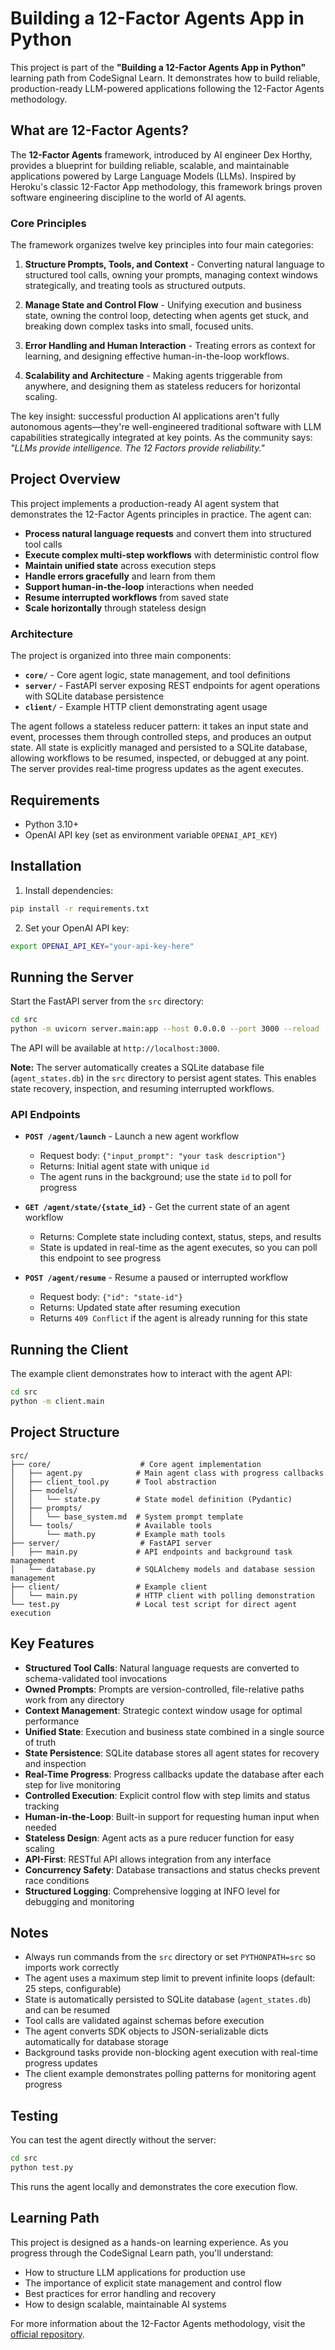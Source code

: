 # Building a 12-Factor Agents App in Python

This project is part of the **"Building a 12-Factor Agents App in Python"** learning path from CodeSignal Learn. It demonstrates how to build reliable, production-ready LLM-powered applications following the 12-Factor Agents methodology.

## What are 12-Factor Agents?

The **12-Factor Agents** framework, introduced by AI engineer Dex Horthy, provides a blueprint for building reliable, scalable, and maintainable applications powered by Large Language Models (LLMs). Inspired by Heroku's classic 12-Factor App methodology, this framework brings proven software engineering discipline to the world of AI agents.

### Core Principles

The framework organizes twelve key principles into four main categories:

1. **Structure Prompts, Tools, and Context** - Converting natural language to structured tool calls, owning your prompts, managing context windows strategically, and treating tools as structured outputs.

2. **Manage State and Control Flow** - Unifying execution and business state, owning the control loop, detecting when agents get stuck, and breaking down complex tasks into small, focused units.

3. **Error Handling and Human Interaction** - Treating errors as context for learning, and designing effective human-in-the-loop workflows.

4. **Scalability and Architecture** - Making agents triggerable from anywhere, and designing them as stateless reducers for horizontal scaling.

The key insight: successful production AI applications aren't fully autonomous agents—they're well-engineered traditional software with LLM capabilities strategically integrated at key points. As the community says: *"LLMs provide intelligence. The 12 Factors provide reliability."*

## Project Overview

This project implements a production-ready AI agent system that demonstrates the 12-Factor Agents principles in practice. The agent can:

- **Process natural language requests** and convert them into structured tool calls
- **Execute complex multi-step workflows** with deterministic control flow
- **Maintain unified state** across execution steps
- **Handle errors gracefully** and learn from them
- **Support human-in-the-loop** interactions when needed
- **Resume interrupted workflows** from saved state
- **Scale horizontally** through stateless design

### Architecture

The project is organized into three main components:

- **`core/`** - Core agent logic, state management, and tool definitions
- **`server/`** - FastAPI server exposing REST endpoints for agent operations with SQLite database persistence
- **`client/`** - Example HTTP client demonstrating agent usage

The agent follows a stateless reducer pattern: it takes an input state and event, processes them through controlled steps, and produces an output state. All state is explicitly managed and persisted to a SQLite database, allowing workflows to be resumed, inspected, or debugged at any point. The server provides real-time progress updates as the agent executes.

## Requirements

- Python 3.10+
- OpenAI API key (set as environment variable `OPENAI_API_KEY`)

## Installation

1. Install dependencies:

```bash
pip install -r requirements.txt
```

2. Set your OpenAI API key:

```bash
export OPENAI_API_KEY="your-api-key-here"
```

## Running the Server

Start the FastAPI server from the `src` directory:

```bash
cd src
python -m uvicorn server.main:app --host 0.0.0.0 --port 3000 --reload
```

The API will be available at `http://localhost:3000`.

**Note:** The server automatically creates a SQLite database file (`agent_states.db`) in the `src` directory to persist agent states. This enables state recovery, inspection, and resuming interrupted workflows.

### API Endpoints

- **`POST /agent/launch`** - Launch a new agent workflow
  - Request body: `{"input_prompt": "your task description"}`
  - Returns: Initial agent state with unique `id`
  - The agent runs in the background; use the state `id` to poll for progress

- **`GET /agent/state/{state_id}`** - Get the current state of an agent workflow
  - Returns: Complete state including context, status, steps, and results
  - State is updated in real-time as the agent executes, so you can poll this endpoint to see progress

- **`POST /agent/resume`** - Resume a paused or interrupted workflow
  - Request body: `{"id": "state-id"}`
  - Returns: Updated state after resuming execution
  - Returns `409 Conflict` if the agent is already running for this state

## Running the Client

The example client demonstrates how to interact with the agent API:

```bash
cd src
python -m client.main
```

## Project Structure

```
src/
├── core/                    # Core agent implementation
│   ├── agent.py            # Main agent class with progress callbacks
│   ├── client_tool.py      # Tool abstraction
│   ├── models/
│   │   └── state.py        # State model definition (Pydantic)
│   ├── prompts/
│   │   └── base_system.md  # System prompt template
│   └── tools/              # Available tools
│       └── math.py         # Example math tools
├── server/                  # FastAPI server
│   ├── main.py             # API endpoints and background task management
│   └── database.py         # SQLAlchemy models and database session management
├── client/                 # Example client
│   └── main.py             # HTTP client with polling demonstration
└── test.py                 # Local test script for direct agent execution
```

## Key Features

- **Structured Tool Calls**: Natural language requests are converted to schema-validated tool invocations
- **Owned Prompts**: Prompts are version-controlled, file-relative paths work from any directory
- **Context Management**: Strategic context window usage for optimal performance
- **Unified State**: Execution and business state combined in a single source of truth
- **State Persistence**: SQLite database stores all agent states for recovery and inspection
- **Real-Time Progress**: Progress callbacks update the database after each step for live monitoring
- **Controlled Execution**: Explicit control flow with step limits and status tracking
- **Human-in-the-Loop**: Built-in support for requesting human input when needed
- **Stateless Design**: Agent acts as a pure reducer function for easy scaling
- **API-First**: RESTful API allows integration from any interface
- **Concurrency Safety**: Database transactions and status checks prevent race conditions
- **Structured Logging**: Comprehensive logging at INFO level for debugging and monitoring

## Notes

- Always run commands from the `src` directory or set `PYTHONPATH=src` so imports work correctly
- The agent uses a maximum step limit to prevent infinite loops (default: 25 steps, configurable)
- State is automatically persisted to SQLite database (`agent_states.db`) and can be resumed
- Tool calls are validated against schemas before execution
- The agent converts SDK objects to JSON-serializable dicts automatically for database storage
- Background tasks provide non-blocking agent execution with real-time progress updates
- The client example demonstrates polling patterns for monitoring agent progress

## Testing

You can test the agent directly without the server:

```bash
cd src
python test.py
```

This runs the agent locally and demonstrates the core execution flow.

## Learning Path

This project is designed as a hands-on learning experience. As you progress through the CodeSignal Learn path, you'll understand:

- How to structure LLM applications for production use
- The importance of explicit state management and control flow
- Best practices for error handling and recovery
- How to design scalable, maintainable AI systems

For more information about the 12-Factor Agents methodology, visit the [official repository](https://github.com/humanlayer/12-factor-agents).

